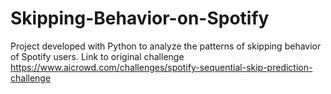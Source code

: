 # Skipping-Behavior-on-Spotify
Project developed with Python to analyze the patterns of skipping behavior of Spotify users.
Link to original challenge https://www.aicrowd.com/challenges/spotify-sequential-skip-prediction-challenge
